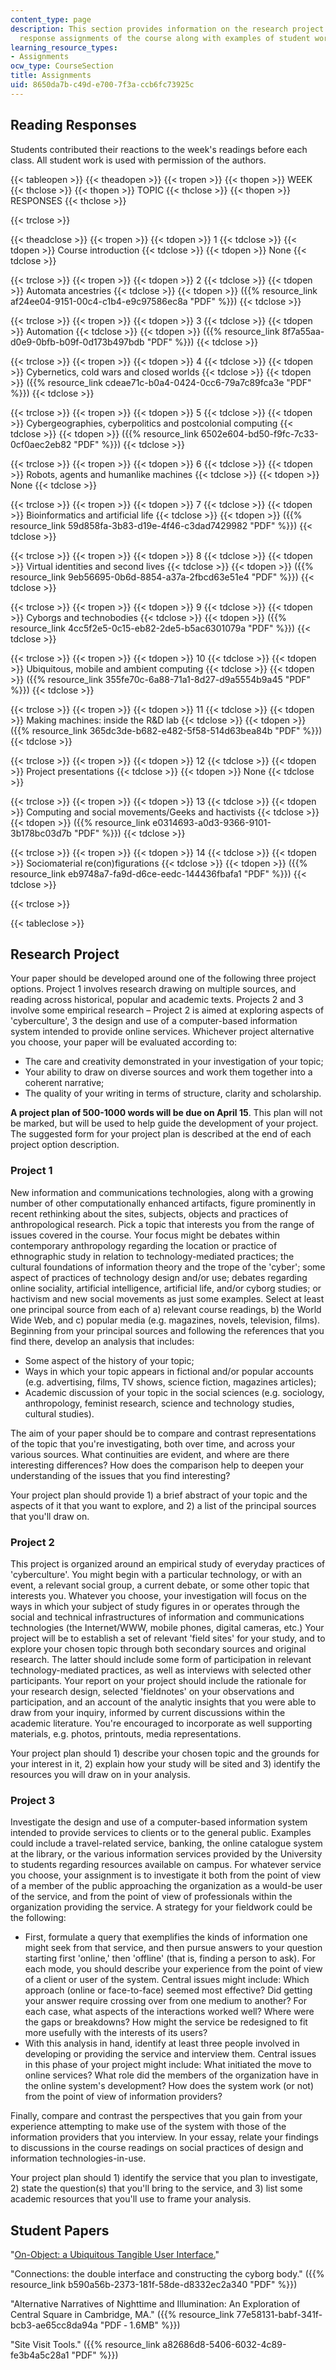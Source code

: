 ```yaml
---
content_type: page
description: This section provides information on the research project and reading
  response assignments of the course along with examples of student work.
learning_resource_types:
- Assignments
ocw_type: CourseSection
title: Assignments
uid: 8650da7b-c49d-e700-7f3a-ccb6fc73925c
---
```


Reading Responses
-----------------

Students contributed their reactions to the week's readings before each class. All student work is used with permission of the authors.

{{< tableopen >}}
{{< theadopen >}}
{{< tropen >}}
{{< thopen >}}
WEEK
{{< thclose >}}
{{< thopen >}}
TOPIC
{{< thclose >}}
{{< thopen >}}
RESPONSES
{{< thclose >}}

{{< trclose >}}

{{< theadclose >}}
{{< tropen >}}
{{< tdopen >}}
1
{{< tdclose >}}
{{< tdopen >}}
Course introduction
{{< tdclose >}}
{{< tdopen >}}
None
{{< tdclose >}}

{{< trclose >}}
{{< tropen >}}
{{< tdopen >}}
2
{{< tdclose >}}
{{< tdopen >}}
Automata ancestries
{{< tdclose >}}
{{< tdopen >}}
({{% resource_link af24ee04-9151-00c4-c1b4-e9c97586ec8a "PDF" %}})
{{< tdclose >}}

{{< trclose >}}
{{< tropen >}}
{{< tdopen >}}
3
{{< tdclose >}}
{{< tdopen >}}
Automation
{{< tdclose >}}
{{< tdopen >}}
({{% resource_link 8f7a55aa-d0e9-0bfb-b09f-0d173b497bdb "PDF" %}})
{{< tdclose >}}

{{< trclose >}}
{{< tropen >}}
{{< tdopen >}}
4
{{< tdclose >}}
{{< tdopen >}}
Cybernetics, cold wars and closed worlds
{{< tdclose >}}
{{< tdopen >}}
({{% resource_link cdeae71c-b0a4-0424-0cc6-79a7c89fca3e "PDF" %}})
{{< tdclose >}}

{{< trclose >}}
{{< tropen >}}
{{< tdopen >}}
5
{{< tdclose >}}
{{< tdopen >}}
Cybergeographies, cyberpolitics and postcolonial computing
{{< tdclose >}}
{{< tdopen >}}
({{% resource_link 6502e604-bd50-f9fc-7c33-0cf0aec2eb82 "PDF" %}})
{{< tdclose >}}

{{< trclose >}}
{{< tropen >}}
{{< tdopen >}}
6
{{< tdclose >}}
{{< tdopen >}}
Robots, agents and humanlike machines
{{< tdclose >}}
{{< tdopen >}}
None
{{< tdclose >}}

{{< trclose >}}
{{< tropen >}}
{{< tdopen >}}
7
{{< tdclose >}}
{{< tdopen >}}
Bioinformatics and artificial life
{{< tdclose >}}
{{< tdopen >}}
({{% resource_link 59d858fa-3b83-d19e-4f46-c3dad7429982 "PDF" %}})
{{< tdclose >}}

{{< trclose >}}
{{< tropen >}}
{{< tdopen >}}
8
{{< tdclose >}}
{{< tdopen >}}
Virtual identities and second lives
{{< tdclose >}}
{{< tdopen >}}
({{% resource_link 9eb56695-0b6d-8854-a37a-2fbcd63e51e4 "PDF" %}})
{{< tdclose >}}

{{< trclose >}}
{{< tropen >}}
{{< tdopen >}}
9
{{< tdclose >}}
{{< tdopen >}}
Cyborgs and technobodies
{{< tdclose >}}
{{< tdopen >}}
({{% resource_link 4cc5f2e5-0c15-eb82-2de5-b5ac6301079a "PDF" %}})
{{< tdclose >}}

{{< trclose >}}
{{< tropen >}}
{{< tdopen >}}
10
{{< tdclose >}}
{{< tdopen >}}
Ubiquitous, mobile and ambient computing
{{< tdclose >}}
{{< tdopen >}}
({{% resource_link 355fe70c-6a88-71a1-8d27-d9a5554b9a45 "PDF" %}})
{{< tdclose >}}

{{< trclose >}}
{{< tropen >}}
{{< tdopen >}}
11
{{< tdclose >}}
{{< tdopen >}}
Making machines: inside the R&D lab
{{< tdclose >}}
{{< tdopen >}}
({{% resource_link 365dc3de-b682-e482-5f58-514d63bea84b "PDF" %}})
{{< tdclose >}}

{{< trclose >}}
{{< tropen >}}
{{< tdopen >}}
12
{{< tdclose >}}
{{< tdopen >}}
Project presentations
{{< tdclose >}}
{{< tdopen >}}
None
{{< tdclose >}}

{{< trclose >}}
{{< tropen >}}
{{< tdopen >}}
13
{{< tdclose >}}
{{< tdopen >}}
Computing and social movements/Geeks and hactivists
{{< tdclose >}}
{{< tdopen >}}
({{% resource_link e0314693-a0d3-9366-9101-3b178bc03d7b "PDF" %}})
{{< tdclose >}}

{{< trclose >}}
{{< tropen >}}
{{< tdopen >}}
14
{{< tdclose >}}
{{< tdopen >}}
Sociomaterial re(con)figurations
{{< tdclose >}}
{{< tdopen >}}
({{% resource_link eb9748a7-fa9d-d6ce-eedc-144436fbafa1 "PDF" %}})
{{< tdclose >}}

{{< trclose >}}

{{< tableclose >}}

Research Project
----------------

Your paper should be developed around one of the following three project options. Project 1 involves research drawing on multiple sources, and reading across historical, popular and academic texts. Projects 2 and 3 involve some empirical research – Project 2 is aimed at exploring aspects of 'cyberculture', 3 the design and use of a computer-based information system intended to provide online services. Whichever project alternative you choose, your paper will be evaluated according to:

*   The care and creativity demonstrated in your investigation of your topic;
*   Your ability to draw on diverse sources and work them together into a coherent narrative;
*   The quality of your writing in terms of structure, clarity and scholarship.

**A project plan of 500-1000 words will be due on April 15**. This plan will not be marked, but will be used to help guide the development of your project. The suggested form for your project plan is described at the end of each project option description.

### Project 1

New information and communications technologies, along with a growing number of other computationally enhanced artifacts, figure prominently in recent rethinking about the sites, subjects, objects and practices of anthropological research. Pick a topic that interests you from the range of issues covered in the course. Your focus might be debates within contemporary anthropology regarding the location or practice of ethnographic study in relation to technology-mediated practices; the cultural foundations of information theory and the trope of the 'cyber'; some aspect of practices of technology design and/or use; debates regarding online sociality, artificial intelligence, artificial life, and/or cyborg studies; or hactivism and new social movements as just some examples. Select at least one principal source from each of a) relevant course readings, b) the World Wide Web, and c) popular media (e.g. magazines, novels, television, films). Beginning from your principal sources and following the references that you find there, develop an analysis that includes:

*   Some aspect of the history of your topic;
*   Ways in which your topic appears in fictional and/or popular accounts (e.g. advertising, films, TV shows, science fiction, magazines articles);
*   Academic discussion of your topic in the social sciences (e.g. sociology, anthropology, feminist research, science and technology studies, cultural studies).

The aim of your paper should be to compare and contrast representations of the topic that you're investigating, both over time, and across your various sources. What continuities are evident, and where are there interesting differences? How does the comparison help to deepen your understanding of the issues that you find interesting?

Your project plan should provide 1) a brief abstract of your topic and the aspects of it that you want to explore, and 2) a list of the principal sources that you'll draw on.

### Project 2

This project is organized around an empirical study of everyday practices of 'cyberculture'. You might begin with a particular technology, or with an event, a relevant social group, a current debate, or some other topic that interests you. Whatever you choose, your investigation will focus on the ways in which your subject of study figures in or operates through the social and technical infrastructures of information and communications technologies (the Internet/WWW, mobile phones, digital cameras, etc.) Your project will be to establish a set of relevant 'field sites' for your study, and to explore your chosen topic through both secondary sources and original research. The latter should include some form of participation in relevant technology-mediated practices, as well as interviews with selected other participants. Your report on your project should include the rationale for your research design, selected 'fieldnotes' on your observations and participation, and an account of the analytic insights that you were able to draw from your inquiry, informed by current discussions within the academic literature. You're encouraged to incorporate as well supporting materials, e.g. photos, printouts, media representations.

Your project plan should 1) describe your chosen topic and the grounds for your interest in it, 2) explain how your study will be sited and 3) identify the resources you will draw on in your analysis.

### Project 3

Investigate the design and use of a computer-based information system intended to provide services to clients or to the general public. Examples could include a travel-related service, banking, the online catalogue system at the library, or the various information services provided by the University to students regarding resources available on campus. For whatever service you choose, your assignment is to investigate it both from the point of view of a member of the public approaching the organization as a would-be user of the service, and from the point of view of professionals within the organization providing the service. A strategy for your fieldwork could be the following:

*   First, formulate a query that exemplifies the kinds of information one might seek from that service, and then pursue answers to your question starting first 'online,' then 'offline' (that is, finding a person to ask). For each mode, you should describe your experience from the point of view of a client or user of the system. Central issues might include: Which approach (online or face-to-face) seemed most effective? Did getting your answer require crossing over from one medium to another? For each case, what aspects of the interactions worked well? Where were the gaps or breakdowns? How might the service be redesigned to fit more usefully with the interests of its users?
*   With this analysis in hand, identify at least three people involved in developing or providing the service and interview them. Central issues in this phase of your project might include: What initiated the move to online services? What role did the members of the organization have in the online system's development? How does the system work (or not) from the point of view of information providers?

Finally, compare and contrast the perspectives that you gain from your experience attempting to make use of the system with those of the information providers that you interview. In your essay, relate your findings to discussions in the course readings on social practices of design and information technologies-in-use.

Your project plan should 1) identify the service that you plan to investigate, 2) state the question(s) that you'll bring to the service, and 3) list some academic resources that you'll use to frame your analysis.

Student Papers
--------------

"[On-Object: a Ubiquitous Tangible User Interface.](http://on-object.com/)"

"Connections: the double interface and constructing the cyborg body." ({{% resource_link b590a56b-2373-181f-58de-d8332ec2a340 "PDF" %}})

"Alternative Narratives of Nighttime and Illumination: An Exploration of Central Square in Cambridge, MA." ({{% resource_link 77e58131-babf-341f-bcb3-ae65cc8da94a "PDF ‑ 1.6MB" %}})

"Site Visit Tools." ({{% resource_link a82686d8-5406-6032-4c89-fe3b4a5c28a1 "PDF" %}})